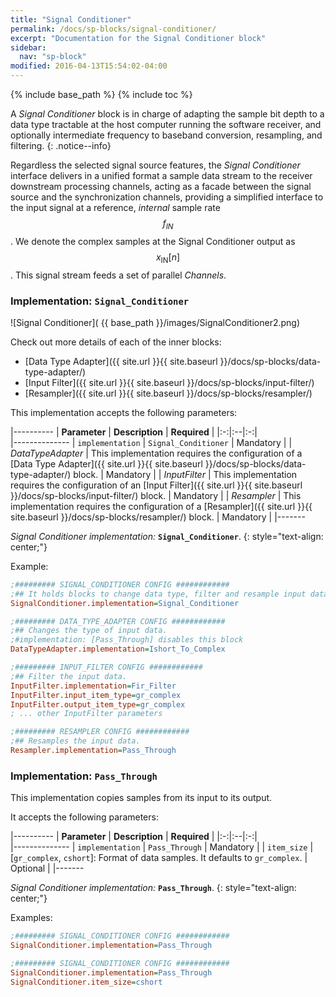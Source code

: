 ```yaml
---
title: "Signal Conditioner"
permalink: /docs/sp-blocks/signal-conditioner/
excerpt: "Documentation for the Signal Conditioner block"
sidebar:
  nav: "sp-block"
modified: 2016-04-13T15:54:02-04:00
---
```

{% include base_path %}
{% include toc %}


A _Signal Conditioner_ block is in charge of adapting the sample bit depth to a data type tractable at the host computer running the software receiver, and optionally intermediate frequency to baseband conversion, resampling, and filtering.
{: .notice--info}

Regardless the selected signal source features, the _Signal Conditioner_ interface delivers in a unified format a sample data stream to the receiver downstream processing channels, acting as a facade between the signal source and the synchronization channels, providing a simplified interface to the input signal at a reference, _internal_ sample rate $$ f_{IN} $$. We denote the complex samples at the Signal Conditioner output as $$ x_{\text{IN}}[n] $$. This signal stream feeds a set of parallel _Channels_.


### Implementation: `Signal_Conditioner`

<a name="signal-conditioner"></a>

![Signal Conditioner]( {{ base_path }}/images/SignalConditioner2.png)

Check out more details of each of the inner blocks:

* [Data Type Adapter]({{ site.url }}{{ site.baseurl }}/docs/sp-blocks/data-type-adapter/)
* [Input Filter]({{ site.url }}{{ site.baseurl }}/docs/sp-blocks/input-filter/)
* [Resampler]({{ site.url }}{{ site.baseurl }}/docs/sp-blocks/resampler/)

This implementation accepts the following parameters:

|----------
|  **Parameter**  |  **Description** | **Required** |
|:-:|:--|:-:|    
|--------------
| `implementation` | `Signal_Conditioner` | Mandatory |
| _DataTypeAdapter_ | This implementation requires the configuration of a [Data Type Adapter]({{ site.url }}{{ site.baseurl }}/docs/sp-blocks/data-type-adapter/) block. | Mandatory |
| _InputFilter_ | This implementation requires the configuration of an [Input Filter]({{ site.url }}{{ site.baseurl }}/docs/sp-blocks/input-filter/) block. | Mandatory |
| _Resampler_ | This implementation requires the configuration of a [Resampler]({{ site.url }}{{ site.baseurl }}/docs/sp-blocks/resampler/) block. | Mandatory |
|-------

  _Signal Conditioner implementation:_ **`Signal_Conditioner`**.
  {: style="text-align: center;"}

Example:

```ini
;######### SIGNAL_CONDITIONER CONFIG ############
;## It holds blocks to change data type, filter and resample input data.
SignalConditioner.implementation=Signal_Conditioner

;######### DATA_TYPE_ADAPTER CONFIG ############
;## Changes the type of input data.
;#implementation: [Pass_Through] disables this block
DataTypeAdapter.implementation=Ishort_To_Complex

;######### INPUT_FILTER CONFIG ############
;## Filter the input data.
InputFilter.implementation=Fir_Filter
InputFilter.input_item_type=gr_complex
InputFilter.output_item_type=gr_complex
; ... other InputFilter parameters

;######### RESAMPLER CONFIG ############
;## Resamples the input data.
Resampler.implementation=Pass_Through
```

### Implementation: `Pass_Through`

This implementation copies samples from its input to its output.

It accepts the following parameters:

|----------
|  **Parameter**  |  **Description** | **Required** |
|:-:|:--|:-:|    
|--------------
| `implementation` | `Pass_Through` | Mandatory |
| `item_size` |  [`gr_complex`, `cshort`]: Format of data samples. It defaults to `gr_complex`. | Optional |
|-------

  _Signal Conditioner implementation:_ **`Pass_Through`**.
  {: style="text-align: center;"}

Examples:

```ini
;######### SIGNAL_CONDITIONER CONFIG ############
SignalConditioner.implementation=Pass_Through
```

```ini
;######### SIGNAL_CONDITIONER CONFIG ############
SignalConditioner.implementation=Pass_Through
SignalConditioner.item_size=cshort
```
